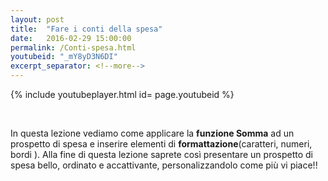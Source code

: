 ```yaml
---
layout: post
title:  "Fare i conti della spesa"
date:   2016-02-29 15:00:00
permalink: /Conti-spesa.html
youtubeid: "_mY8yD3N6DI"
excerpt_separator: <!--more-->
---
```


{% include youtubeplayer.html id= page.youtubeid %}
<!--header><h3> <a href="{{page.url}}">{{page.title}}</a></h3></header> -->
<br>
<p>In questa lezione vediamo come applicare la <b>funzione Somma</b> ad un prospetto di spesa e inserire elementi di <b>formattazione</b>&#40;caratteri, numeri, bordi &#41;. Alla fine di questa lezione saprete cos&igrave; presentare un prospetto di spesa bello, ordinato e accattivante, personalizzandolo come pi&ugrave; vi piace!!</p>
<!--more-->